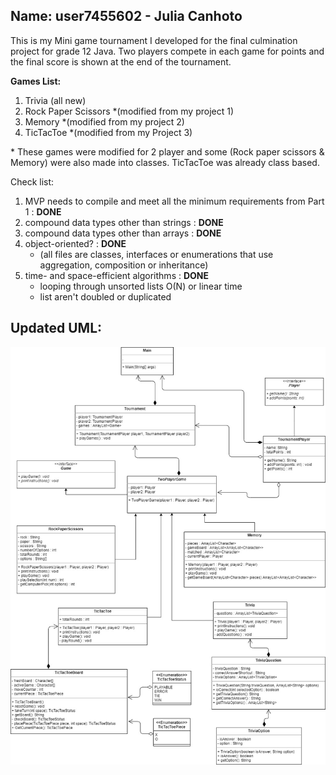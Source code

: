 ## Name: user7455602 - Julia Canhoto

This is my Mini game tournament I developed for the final culmination project for grade 12 Java. Two players compete in each game for points and the final score is shown at the end of the tournament.

**Games List:**
1. Trivia (all new)
1. Rock Paper Scissors *(modified from my project 1)
1. Memory *(modified from my project 2)
1. TicTacToe *(modified from my Project 3)

\* These games were modified for 2 player and some (Rock paper scissors & Memory) were also made into classes. TicTacToe was already class based.

Check list:
1. MVP needs to compile and meet all the minimum requirements from Part 1 : **DONE**
2. compound data types other than strings : **DONE**
3. compound data types other than arrays : **DONE**
4. object-oriented? : **DONE**
   - (all files are classes, interfaces or enumerations that use aggregation, composition or inheritance)
6. time- and space-efficient algorithms : **DONE**
    - looping through unsorted lists O(N) or linear time
    - list aren't doubled or duplicated


## Updated UML:
![Updated UML](MiniGameTournament02.jpg)



   